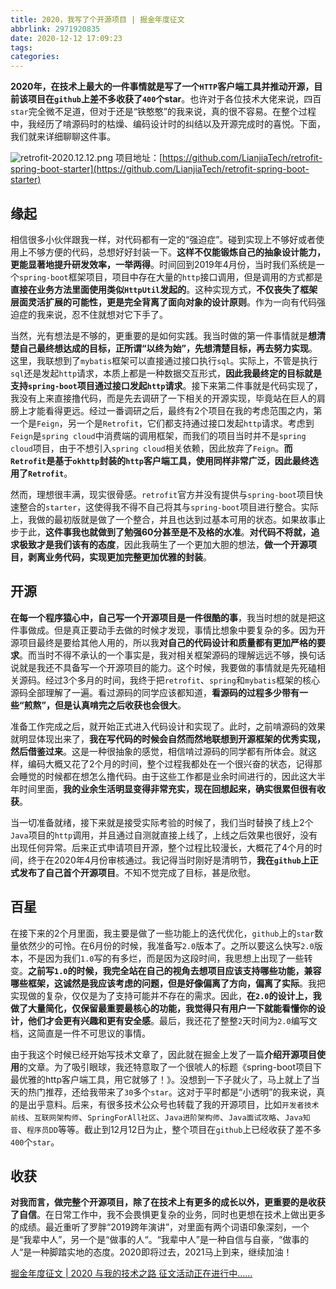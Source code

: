 ```yaml
---
title: 2020，我写了个开源项目 | 掘金年度征文
abbrlink: 2971920835
date: 2020-12-12 17:09:23
tags:
categories:
---
```


**2020年，在技术上最大的一件事情就是写了一个`HTTP`客户端工具并推动开源，目前该项目在`github`上差不多收获了`400`个star**。也许对于各位技术大佬来说，四百`star`完全微不足道，但对于还是“铁憨憨”的我来说，真的很不容易。在整个过程中，我经历了啃源码时的枯燥、编码设计时的纠结以及开源完成时的喜悦。下面，我们就来详细聊聊这件事。

<!--more-->

![retrofit-2020.12.12.png](https://chentianming11.github.io/images/retrofit/retrofit-2020.12.12.png.png)
项目地址：[https://github.com/LianjiaTech/retrofit-spring-boot-starter](https://github.com/LianjiaTech/retrofit-spring-boot-starter)

## 缘起

相信很多小伙伴跟我一样，对代码都有一定的“强迫症”。碰到实现上不够好或者使用上不够方便的代码，总想好好封装一下。**这样不仅能锻炼自己的抽象设计能力，更能显著地提升研发效率，一举两得**。时间回到2019年4月份，当时我们系统是一个`spring-boot`框架项目，项目中存在大量的`http`接口调用，但是调用的方式都是**直接在业务方法里面使用类似`HttpUtil`发起的**。这种实现方式，**不仅丧失了框架层面灵活扩展的可能性，更是完全背离了面向对象的设计原则**。作为一向有代码强迫症的我来说，忍不住就想对它下手了。

当然，光有想法是不够的，更重要的是如何实践。我当时做的第一件事情就是**想清楚自己最终想达成的目标，正所谓“以终为始”，先想清楚目标，再去努力实现**。这里，我联想到了`mybatis`框架可以直接通过接口执行`sql`。实际上，不管是执行`sql`还是发起`http`请求，本质上都是一种数据交互形式，**因此我最终定的目标就是支持`spring-boot`项目通过接口发起`http`请求**。接下来第二件事就是代码实现了，我没有上来直接撸代码，而是先去调研了一下相关的开源实现，毕竟站在巨人的肩膀上才能看得更远。经过一番调研之后，最终有2个项目在我的考虑范围之内，第一个是`Feign`，另一个是`Retrofit`，它们都支持通过接口发起`http`请求。考虑到`Feign`是`spring cloud`中消费端的调用框架，而我们的项目当时并不是`spring cloud`项目，由于不想引入`spring cloud`相关依赖，因此放弃了`Feign`。**而`Retrofit`是基于`okhttp`封装的`http`客户端工具，使用同样非常广泛，因此最终选用了`Retrofit`**。

然而，理想很丰满，现实很骨感。`retrofit`官方并没有提供与`spring-boot`项目快速整合的`starter`，这使得我不得不自己将其与`spring-boot`项目进行整合。实际上，我做的最初版就是做了一个整合，并且也达到过基本可用的状态。如果故事止步于此，**这件事我也就做到了勉强60分甚至是不及格的水准**。**对代码不将就，追求极致才是我们该有的态度**，因此我萌生了一个更加大胆的想法，**做一个开源项目，剥离业务代码，实现更加完整更加优雅的封装**。

## 开源

**在每一个程序猿心中，自己写一个开源项目是一件很酷的事**，我当时想的就是把这件事做成。但是真正要动手去做的时候才发现，事情比想象中要复杂的多。因为开源项目最终是要给其他人用的，所以我**对自己的代码设计和质量都有更加严格的要求**。而当时不得不承认的一个事实是，我对相关框架源码的理解远远不够，换句话说就是我还不具备写一个开源项目的能力。这个时候，我要做的事情就是先死磕相关源码。经过3个多月的时间，我终于把`retrofit`、`spring`和`mybatis`框架的核心源码全部理解了一遍。看过源码的同学应该都知道，**看源码的过程多少带有一些“煎熬”，但是认真啃完之后收获也会很大**。

准备工作完成之后，就开始正式进入代码设计和实现了。此时，之前啃源码的效果就明显体现出来了，**我在写代码的时候会自然而然地联想到开源框架的优秀实现，然后借鉴过来**。这是一种很抽象的感觉，相信啃过源码的同学都有所体会。就这样，编码大概又花了2个月的时间，整个过程我都处在一个很兴奋的状态，记得那会睡觉的时候都在想怎么撸代码。由于这些工作都是业余时间进行的，因此这大半年时间里面，**我的业余生活明显变得非常充实，现在回想起来，确实很累但很有收获**。

当一切准备就绪，接下来就是接受实际考验的时候了，我们当时替换了线上2个`Java`项目的`http`调用，并且通过自测就直接上线了，上线之后效果也很好，没有出现任何异常。后来正式申请项目开源，整个过程比较漫长，大概花了4个月的时间，终于在2020年4月份审核通过。我记得当时刚好是清明节，**我在`github`上正式发布了自己首个开源项目**。不知不觉完成了目标，甚是欣慰。

## 百星

在接下来的2个月里面，我主要是做了一些功能上的迭代优化，`github`上的`star`数量依然少的可怜。在6月份的时候，我准备写`2.0`版本了。之所以要这么快写`2.0`版本，不是因为我们`1.0`写的有多烂，而是因为这段时间，我思想上出现了一些转变。**之前写`1.0`的时候，我完全站在自己的视角去想项目应该支持哪些功能，兼容哪些框架，这诚然是我应该考虑的问题，但是好像偏离了方向，偏离了实际**。我把实现做的复杂，仅仅是为了支持可能并不存在的需求。因此，**在`2.0`的设计上，我做了大量简化，仅保留最重要最核心的功能，我觉得只有用户一下就能看懂你的设计，他们才会更有兴趣和更有安全感**。最后，我还花了整整`2`天时间为`2.0`编写文档，这简直是一件不可思议的事情。

由于我这个时候已经开始写技术文章了，因此就在掘金上发了一篇**介绍开源项目使用**的文章。为了吸引眼球，我还特意取了一个很唬人的标题《spring-boot项目下最优雅的http客户端工具，用它就够了！》。没想到一下子就火了，马上就上了当天的热门推荐，还给我带来了`30`多个`star`。这对于平时都是“小透明”的我来说，真的是出乎意料。后来，有很多技术公众号也转载了我的开源项目，比如`开发者技术前线`、`互联网架构师`、`SpringForAll社区`、`Java进阶架构师`、`Java面试攻略`、`Java知音`、`程序员DD`等等。截止到12月12日为止，整个项目在`github`上已经收获了差不多`400`个`star`。

## 收获

**对我而言，做完整个开源项目，除了在技术上有更多的成长以外，更重要的是收获了自信**。在日常工作中，我不会畏惧更复杂的业务，同时也更想在技术上做出更多的成绩。最近重听了罗胖“2019跨年演讲”，对里面有两个词语印象深刻，一个是“我辈中人”，另一个是“做事的人“。“我辈中人”是一种自信与自豪，“做事的人“是一种脚踏实地的态度。2020即将过去，2021马上到来，继续加油！

[掘金年度征文 | 2020 与我的技术之路 征文活动正在进行中......](https://juejin.cn/post/6901125532729999374)